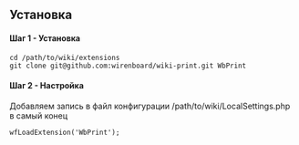 ## Установка

#### Шаг 1 - Установка

```shell script
cd /path/to/wiki/extensions
git clone git@github.com:wirenboard/wiki-print.git WbPrint
```

#### Шаг 2 - Настройка

Добавляем запись в файл конфигурации /path/to/wiki/LocalSettings.php в самый конец

```shell script
wfLoadExtension('WbPrint');
```
